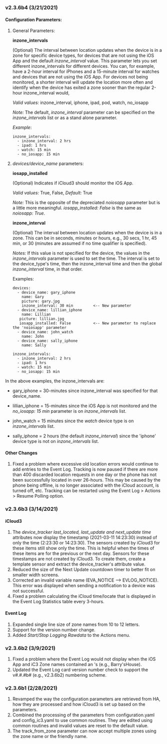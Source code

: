 ### v2.3.6b4 (3/21/2021)



#### Configuration Parameters:

1. General Parameters:

   **inzone_intervals**

   (Optional) The interval between location updates when the device is in a zone for specific device types, for devices that are not using the iOS App and the default *inzone_interval* value. This parameter lets you set different inzone_intervals for different devices. You can, for example, have a 2-hour interval for iPhones and a 15-minute interval for watches and devices that are not using the iOS App. For devices not being monitored, a shorter interval will update the location more often and identify when the device has exited a zone sooner than the regular 2-hour inzone_interval would,

   *Valid values:* inzone_interval, iphone, ipad, pod, watch, no_iosapp

   *Note:* The default, *inzone_interval* parameter can be specified on the *inzone_intervals* list or as a stand alone parameter.

   *Example*:

   ```
   inzone_intervals:
     - inzone_interval: 2 hrs
     - ipad: 1 hrs
     - watch: 15 min
     - no_iosapp: 15 min
   ```

2. *devices/device_name* parameters:

   **iosapp_installed**  

   (Optional) Indicates if iCloud3 should monitor the iOS App. 

   *Valid values:* True, False,  *Default:* True

   *Note:* This is the opposite of the depreciated *noiosapp* parameter but is a little more meaningful. *iosapp_installed: False* is the same as *noiosapp: True*. 

   **inzone_interval**   

   (Optional) The interval between location updates when the device is in a zone.  This can be in seconds, minutes or hours, e.g., 30 secs, 1 hr, 45 min, or 30 (minutes are assumed if no time qualifier is specified).

   *Notes:* If this value is not specified for the device, the values in the *inzone_intervals* parameter is used to set the time. The interval is set to the device_type's time, then the inzone_interval time and then the global *inzone_interval* time, in that order.
   
     
   
   Examples:
	```
	devices:
	  - device_name: gary_iphone
	    name: Gary
	    picture: gary.jpg
	    inzone_interval: 30 min			<-- New parameter
	  - device_name: lillian_iphone
	    name: Lillian
       picture: lillian.jpg
       iosapp_installed: False			<-- New parameter to replace the 'noiosapp' parameter
	  - device_name: john_watch
	    name: John
	  - device_name: sally_iphone
	    name: Sally
	    
	inzone_intervals:
	  - inzone_interval: 2 hrs
	  - ipad: 1 hrs
	  - watch: 15 min
	  - no_iosapp: 15 min
	```


In the above examples, the inzone_intervals are:

- gary_iphone = 30-minutes since inzone_interval was specified for that device_name.

- lillian_iphone = 15-minutes since the iOS App is not monitored and the *no_iosapp: 15 min* parameter is on *inzone_intervals* list.

- john_watch = 15 minutes since the *watch* device type is on *inzone_intervals* list.

- sally_iphone = 2 hours (the default *inzone_interval*) since the 'iphone' device type is not on *inzone_intervals* list.

#### Other Changes

1. Fixed a problem where excessive old location errors would continue to add entries to the Event Log. Tracking is now paused if there are more than 400 discarded location requests in one day or the phone has not been successfully located in over 26-hours. This may be caused by the phone being offline, is no longer associated with the iCloud account, is turned off, etc. Tracking can be restarted using the Event Log > Actions > Resume Polling option.

### v2.3.6b3 (3/14/2021)

#### iCloud3

1. The *device_tracker last_located, last_update and next_update time* attributes now display the timestamp (2021-03-11 14:23:30) instead of only the time (2:23:30 or 14:23:30). The sensors created by iCloud3 for these items still show only the time. This is helpful when the times of these items are for the previous or the next day. Sensors for these timestamps are not created by iCloud3. To create them, create a template sensor and extract the device_tracker's attribute value.
2. Reduced the size of the Next Update countdown timer to better fit on smaller width screens.
3. Corrected an invalid variable name (EVA_NOTICE --> EVLOG_NOTICE). This error was displayed when sending a notification to a device was not successful.
4. Fixed a problem calculating the iCloud time/locate that is displayed in the Event Log Statistics table every 3-hours.

#### Event Log

1. Expanded single line size of zone names from 10 to 12 letters.
2. Support for the version number change.
3. Added *Start/Stop Logging Rawdata* to the Actions menu.

### v2.3.6b2 (3/9/2021)

1. Fixed a problem where the Event Log would not display when the iOS App and iC3 Zone names contained an 's (e.g., Barry'sHouse). 
2. Updated the Event Log card version number check to support the v#.#.#b# (e.g., v2.3.6b2) numbering scheme.

### v2.3.6b1 (2/28/2021)

1. Revamped the way the configuration parameters are retrieved from HA, how they are processed and how iCloud3 is set up based on the parameters.
2. Combined the processing of the parameters from configuration.yaml and config_ic3.yaml to use common routines. They are edited using common routines and invalid values are reset to the default value.
3. The track_from_zone parameter can now accept multiple zones using the zone name or the friendly name.

```

```